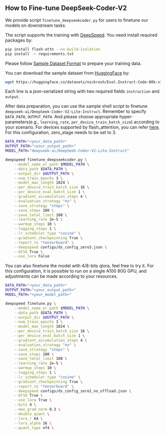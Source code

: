 ## How to Fine-tune DeepSeek-Coder-V2 

We provide script `finetune_deepseekcoder.py` for users to finetune our models on downstream tasks.

The script supports the training with [DeepSpeed](https://github.com/microsoft/DeepSpeed). You need install required packages by:

```bash
pip install flash-attn --no-build-isolation
pip install -r requirements.txt
```

Please follow [Sample Dataset Format](https://huggingface.co/datasets/nickrosh/Evol-Instruct-Code-80k-v1) to prepare your training data.

You can download the sample dataset from [HuggingFace](https://huggingface.co/datasets/nickrosh/Evol-Instruct-Code-80k-v1) by:

```bash
wget https://huggingface.co/datasets/nickrosh/Evol-Instruct-Code-80k-v1/resolve/main/EvolInstruct-Code-80k.json
```

Each line is a json-serialized string with two required fields `instruction` and `output`.

After data preparation, you can use the sample shell script to finetune `deepseek-ai/DeepSeek-Coder-V2-Lite-Instruct`. Remember to specify `DATA_PATH`, `OUTPUT_PATH`.
And please choose appropriate hyper-parameters(e.g., `learning_rate`, `per_device_train_batch_size`) according to your scenario. For devices supported by flash_attention, you can refer [here](https://github.com/Dao-AILab/flash-attention).
For this configuration, zero_stage needs to be set to 3.

```bash
DATA_PATH="<your_data_path>"
OUTPUT_PATH="<your_output_path>"
MODEL_PATH="deepseek-ai/DeepSeek-Coder-V2-Lite-Instruct"

deepspeed finetune_deepseekcoder.py \
    --model_name_or_path $MODEL_PATH \
    --data_path $DATA_PATH \
    --output_dir $OUTPUT_PATH \
    --num_train_epochs 3 \
    --model_max_length 1024 \
    --per_device_train_batch_size 16 \
    --per_device_eval_batch_size 1 \
    --gradient_accumulation_steps 4 \
    --evaluation_strategy "no" \
    --save_strategy "steps" \
    --save_steps 100 \
    --save_total_limit 100 \
    --learning_rate 2e-5 \
    --warmup_steps 10 \
    --logging_steps 1 \
    --lr_scheduler_type "cosine" \
    --gradient_checkpointing True \
    --report_to "tensorboard" \
    --deepspeed configs/ds_config_zero3.json \
    --bf16 True \
    --use_lora False
```

You can also finetune the model with 4/8-bits qlora, feel free to try it. For this configuration, it is possible to run on a single A100 80G GPU, and adjustments can be made according to your resources.

```bash
DATA_PATH="<your_data_path>"
OUTPUT_PATH="<your_output_path>"
MODEL_PATH="<your_model_path>"

deepspeed finetune.py \
    --model_name_or_path $MODEL_PATH \
    --data_path $DATA_PATH \
    --output_dir $OUTPUT_PATH \
    --num_train_epochs 3 \
    --model_max_length 1024 \
    --per_device_train_batch_size 16 \
    --per_device_eval_batch_size 1 \
    --gradient_accumulation_steps 4 \
    --evaluation_strategy "no" \
    --save_strategy "steps" \
    --save_steps 100 \
    --save_total_limit 100 \
    --learning_rate 2e-5 \
    --warmup_steps 10 \
    --logging_steps 1 \
    --lr_scheduler_type "cosine" \
    --gradient_checkpointing True \
    --report_to "tensorboard" \
    --deepspeed configs/ds_config_zero2_no_offload.json \
    --bf16 True \
    --use_lora True \
    --bits 4 \
    --max_grad_norm 0.3 \
    --double_quant \
    --lora_r 64 \
    --lora_alpha 16 \
    --quant_type nf4 \
```
